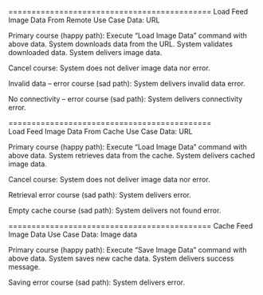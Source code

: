 
============================================
Load Feed Image Data From Remote Use Case
Data: URL

Primary course (happy path):
    Execute “Load Image Data” command with above data.
    System downloads data from the URL.
    System validates downloaded data.
    System delivers image data.

Cancel course:
    System does not deliver image data nor error.


Invalid data – error course (sad path):
    System delivers invalid data error.

No connectivity – error course (sad path):
    System delivers connectivity error.
    
    
    
============================================    
Load Feed Image Data From Cache Use Case
Data: URL

Primary course (happy path):
    Execute “Load Image Data” command with above data.
    System retrieves data from the cache.
    System delivers cached image data.

Cancel course:
    System does not deliver image data nor error.
    
Retrieval error course (sad path):
    System delivers error.
    
Empty cache course (sad path):
    System delivers not found error.



============================================ 
Cache Feed Image Data Use Case
Data: Image data

Primary course (happy path):
    Execute “Save Image Data” command with above data.
    System saves new cache data.
    System delivers success message.

Saving error course (sad path):
    System delivers error.
